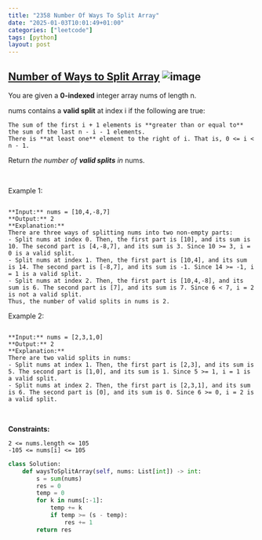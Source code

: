 ```yaml
---
title: "2358 Number Of Ways To Split Array"
date: "2025-01-03T10:01:49+01:00"
categories: ["leetcode"]
tags: [python]
layout: post
---
```


## [Number of Ways to Split Array](https://leetcode.com/problems/number-of-ways-to-split-array) ![image](https://img.shields.io/badge/Difficulty-Medium-orange)

You are given a **0-indexed** integer array nums of length n.

nums contains a **valid split** at index i if the following are true:

	The sum of the first i + 1 elements is **greater than or equal to** the sum of the last n - i - 1 elements.
	There is **at least one** element to the right of i. That is, 0 <= i < n - 1.

Return *the number of **valid splits** in* nums.

 

Example 1:

```

**Input:** nums = [10,4,-8,7]
**Output:** 2
**Explanation:** 
There are three ways of splitting nums into two non-empty parts:
- Split nums at index 0. Then, the first part is [10], and its sum is 10. The second part is [4,-8,7], and its sum is 3. Since 10 >= 3, i = 0 is a valid split.
- Split nums at index 1. Then, the first part is [10,4], and its sum is 14. The second part is [-8,7], and its sum is -1. Since 14 >= -1, i = 1 is a valid split.
- Split nums at index 2. Then, the first part is [10,4,-8], and its sum is 6. The second part is [7], and its sum is 7. Since 6 < 7, i = 2 is not a valid split.
Thus, the number of valid splits in nums is 2.

```

Example 2:

```

**Input:** nums = [2,3,1,0]
**Output:** 2
**Explanation:** 
There are two valid splits in nums:
- Split nums at index 1. Then, the first part is [2,3], and its sum is 5. The second part is [1,0], and its sum is 1. Since 5 >= 1, i = 1 is a valid split. 
- Split nums at index 2. Then, the first part is [2,3,1], and its sum is 6. The second part is [0], and its sum is 0. Since 6 >= 0, i = 2 is a valid split.

```

 

**Constraints:**

	2 <= nums.length <= 105
	-105 <= nums[i] <= 105

```python
class Solution:
    def waysToSplitArray(self, nums: List[int]) -> int:
        s = sum(nums)
        res = 0
        temp = 0
        for k in nums[:-1]:
            temp += k
            if temp >= (s - temp):
                res += 1
        return res
        
```